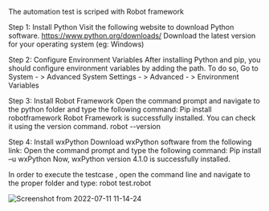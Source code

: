 The automation test is scriped with Robot framework 

Step 1: Install Python
Visit the following website to download Python software.
https://www.python.org/downloads/
Download the latest version for your operating system (eg: Windows)

Step 2: Configure Environment Variables
After installing Python and pip, you should configure environment variables by adding the path. To do so,
Go to System - > Advanced System Settings - > Advanced - > Environment Variables

Step 3: Install Robot Framework
Open the command prompt and navigate to the python folder and type the following command:
Pip install robotframework
Robot Framework is successfully installed. You can check it using the version command.
robot --version

Step 4: Install wxPython
Download wxPython software from the following link:
Open the command prompt and type the following command:
Pip install –u wxPython
Now, wxPython version 4.1.0 is successfully installed.

In order to execute the testcase , open the command line and navigate to the proper folder and type:
robot test.robot


![Screenshot from 2022-07-11 11-14-24](https://user-images.githubusercontent.com/25046502/178187395-7aaa0b5f-c0bb-475c-a986-3ec12b9cdc35.png)
